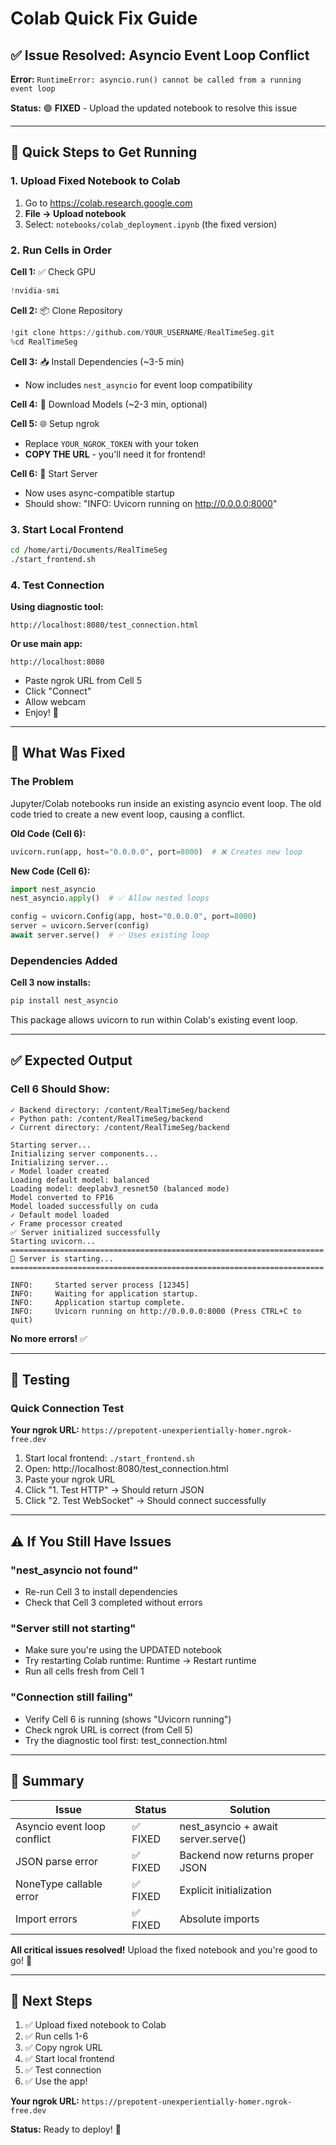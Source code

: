 # Colab Quick Fix Guide

## ✅ Issue Resolved: Asyncio Event Loop Conflict

**Error:** `RuntimeError: asyncio.run() cannot be called from a running event loop`

**Status:** 🟢 **FIXED** - Upload the updated notebook to resolve this issue

---

## 🚀 Quick Steps to Get Running

### 1. Upload Fixed Notebook to Colab

1. Go to https://colab.research.google.com
2. **File → Upload notebook**
3. Select: `notebooks/colab_deployment.ipynb` (the fixed version)

### 2. Run Cells in Order

**Cell 1:** ✅ Check GPU
```python
!nvidia-smi
```

**Cell 2:** 📦 Clone Repository
```python
!git clone https://github.com/YOUR_USERNAME/RealTimeSeg.git
%cd RealTimeSeg
```

**Cell 3:** 📥 Install Dependencies (~3-5 min)
- Now includes `nest_asyncio` for event loop compatibility

**Cell 4:** 🤖 Download Models (~2-3 min, optional)

**Cell 5:** 🌐 Setup ngrok
- Replace `YOUR_NGROK_TOKEN` with your token
- **COPY THE URL** - you'll need it for frontend!

**Cell 6:** 🚀 Start Server
- Now uses async-compatible startup
- Should show: "INFO: Uvicorn running on http://0.0.0.0:8000"

### 3. Start Local Frontend

```bash
cd /home/arti/Documents/RealTimeSeg
./start_frontend.sh
```

### 4. Test Connection

**Using diagnostic tool:**
```
http://localhost:8080/test_connection.html
```

**Or use main app:**
```
http://localhost:8080
```
- Paste ngrok URL from Cell 5
- Click "Connect"
- Allow webcam
- Enjoy! 🎉

---

## 🔧 What Was Fixed

### The Problem

Jupyter/Colab notebooks run inside an existing asyncio event loop. The old code tried to create a new event loop, causing a conflict.

**Old Code (Cell 6):**
```python
uvicorn.run(app, host="0.0.0.0", port=8000)  # ❌ Creates new loop
```

**New Code (Cell 6):**
```python
import nest_asyncio
nest_asyncio.apply()  # ✅ Allow nested loops

config = uvicorn.Config(app, host="0.0.0.0", port=8000)
server = uvicorn.Server(config)
await server.serve()  # ✅ Uses existing loop
```

### Dependencies Added

**Cell 3 now installs:**
```bash
pip install nest_asyncio
```

This package allows uvicorn to run within Colab's existing event loop.

---

## ✅ Expected Output

### Cell 6 Should Show:

```
✓ Backend directory: /content/RealTimeSeg/backend
✓ Python path: /content/RealTimeSeg/backend
✓ Current directory: /content/RealTimeSeg/backend

Starting server...
Initializing server components...
Initializing server...
✓ Model loader created
Loading default model: balanced
Loading model: deeplabv3_resnet50 (balanced mode)
Model converted to FP16
Model loaded successfully on cuda
✓ Default model loaded
✓ Frame processor created
✅ Server initialized successfully
Starting uvicorn...
======================================================================
🚀 Server is starting...
======================================================================

INFO:     Started server process [12345]
INFO:     Waiting for application startup.
INFO:     Application startup complete.
INFO:     Uvicorn running on http://0.0.0.0:8000 (Press CTRL+C to quit)
```

**No more errors!** ✅

---

## 🧪 Testing

### Quick Connection Test

**Your ngrok URL:** `https://prepotent-unexperientially-homer.ngrok-free.dev`

1. Start local frontend: `./start_frontend.sh`
2. Open: http://localhost:8080/test_connection.html
3. Paste your ngrok URL
4. Click "1. Test HTTP" → Should return JSON
5. Click "2. Test WebSocket" → Should connect successfully

---

## ⚠️ If You Still Have Issues

### "nest_asyncio not found"
- Re-run Cell 3 to install dependencies
- Check that Cell 3 completed without errors

### "Server still not starting"
- Make sure you're using the UPDATED notebook
- Try restarting Colab runtime: Runtime → Restart runtime
- Run all cells fresh from Cell 1

### "Connection still failing"
- Verify Cell 6 is running (shows "Uvicorn running")
- Check ngrok URL is correct (from Cell 5)
- Try the diagnostic tool first: test_connection.html

---

## 📝 Summary

| Issue | Status | Solution |
|-------|--------|----------|
| Asyncio event loop conflict | ✅ FIXED | nest_asyncio + await server.serve() |
| JSON parse error | ✅ FIXED | Backend now returns proper JSON |
| NoneType callable error | ✅ FIXED | Explicit initialization |
| Import errors | ✅ FIXED | Absolute imports |

**All critical issues resolved!** Upload the fixed notebook and you're good to go! 🚀

---

## 🎯 Next Steps

1. ✅ Upload fixed notebook to Colab
2. ✅ Run cells 1-6
3. ✅ Copy ngrok URL
4. ✅ Start local frontend
5. ✅ Test connection
6. ✅ Use the app!

**Your ngrok URL:** `https://prepotent-unexperientially-homer.ngrok-free.dev`

**Status:** Ready to deploy! 🎉
